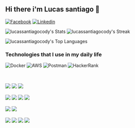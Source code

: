 ## Hi there i'm Lucas santiago 👋


[![Facebook](https://img.shields.io/badge/Facebook-1877F2?style=for-the-badge&logo=facebook&logoColor=white)](https://web.facebook.com/profile.php?id=100087591428705)
[![Linkedin](https://img.shields.io/badge/LinkedIn-0077B5?style=for-the-badge&logo=linkedin&logoColor=white
)](https://www.linkedin.com/in/lucas-santiago-30423628b/)

![lucassantiagocody's Stats](https://github-readme-stats.vercel.app/api?username=lucassantiagocody&theme=radical&show_icons=true&hide_border=true&count_private=false)
![lucassantiagocody's Streak](https://github-readme-streak-stats.herokuapp.com/?user=lucassantiagocody&theme=radical&hide_border=true)

![lucassantiagocody's Top Languages](https://github-readme-stats.vercel.app/api/top-langs/?username=lucassantiagocody&theme=radical&show_icons=true&hide_border=true&layout=compact)

### Technologies that I use in my daily life

![Docker](https://img.shields.io/badge/docker-%230db7ed.svg?style=for-the-badge&logo=docker&logoColor=white)
![AWS](https://img.shields.io/badge/AWS-%23FF9900.svg?style=for-the-badge&logo=amazon-aws&logoColor=white)
![Postman](https://img.shields.io/badge/Postman-FF6C37?style=for-the-badge&logo=postman&logoColor=white)
![HackerRank](https://img.shields.io/badge/-Hackerrank-2EC866?style=for-the-badge&logo=HackerRank&logoColor=white)
<div style="display:inline_block"><br/><br/>
	<img src="https://img.shields.io/badge/Python-14354C?style=for-the-badge&logo=python&logoColor=white">
	<img src="https://img.shields.io/badge/Django-092E20?style=for-the-badge&logo=django&logoColor=white">
	<img src="https://img.shields.io/badge/JavaScript-F7DF1E?style=for-the-badge&logo=javascript&logoColor=black">
  <br>
  <br>
	<img src="https://img.shields.io/badge/MySQL-00000F?style=for-the-badge&logo=mysql&logoColor=white">
	<img src="https://img.shields.io/badge/PostgreSQL-316192?style=for-the-badge&logo=postgresql&logoColor=white">
  <img src="https://img.shields.io/badge/redis-%23DD0031.svg?&style=for-the-badge&logo=redis&logoColor=white">
  <img src="https://img.shields.io/badge/rabbitmq-%23FF6600.svg?&style=for-the-badge&logo=rabbitmq&logoColor=white">
  <br>
  <br>
	 <img src="https://img.shields.io/badge/Linux-FCC624?style=for-the-badge&logo=linux&logoColor=black">
	 <img src="https://img.shields.io/badge/Debian-A81D33?style=for-the-badge&logo=debian&logoColor=white">
   <br>
   <br>
  <img src="https://img.shields.io/badge/Flutter-02569B?style=for-the-badge&logo=flutter&logoColor=white">
   <img src="https://img.shields.io/badge/React-20232A?style=for-the-badge&logo=react&logoColor=61DAFB">
   <img src="https://img.shields.io/badge/HTML5-E34F26?style=for-the-badge&logo=html5&logoColor=white">
   <img src="https://img.shields.io/badge/CSS3-1572B6?style=for-the-badge&logo=css3&logoColor=white">
 
</div>
